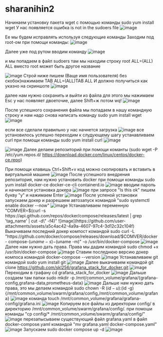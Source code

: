 # sharanihin2
Начинаем установку пакета wget с помощью команды sudo yum install wget
У нас появляется ошибка is not in the sudoers file
![image](https://github.com/user-attachments/assets/2283e31e-f885-431b-ae98-a10e8cdc1731)

Ее мы будем исправлять используя следующие команды
Заходим под root-ом при помощи команды:
![image](https://github.com/user-attachments/assets/dc4bd70f-ba27-46cc-a0d8-c94425a5f453)

Далее уже под рутом вводим команду 
![image](https://github.com/user-attachments/assets/2c1d8512-1395-4bb4-8ffc-26895e2f1a06)

и мы попадаем в файл sudoers
там мы находим строку root  ALL=(ALL)  ALL
вместо root может быть другое название

![image](https://github.com/user-attachments/assets/9734017e-74ea-4c33-9aee-7a00b60f4072)
Строй ниже пишем 
(Ваще имя пользователя) без скобок)нажимаем TAB ALL=(ALL)TAB ALL
И должно получиться как указно на скриншоте
![image](https://github.com/user-attachments/assets/55c128f7-a26d-4578-bdb3-5da93e7004f9)

далее нам нужно сохранить и выйти из файла 
для этого мы нажимаем Esc у нас появляет двоеточие, далее Shift+ж потом wq!
![image](https://github.com/user-attachments/assets/3c95212e-b59e-47cd-a77e-97b37962347e)

После успешного сохранения файла мы попадаем в нашу командную строку
и нам надо снова написать команду sudo yum install wget
![image](https://github.com/user-attachments/assets/7dbfa7ae-1b8f-406d-aecf-49b7f978f1bb)

если все сделали правильно у нас начнется загрузка
![image](https://github.com/user-attachments/assets/33fe084e-d4b5-4111-8827-2dbdb5c01a65)
все установилось успешно переходим к слудующему шагу 
устанавливаем curl при помощи команды sudo yum install curl
![image](https://github.com/user-attachments/assets/e1c0c8af-0511-4ac6-9783-ab94d6cb102f)

![image](https://github.com/user-attachments/assets/504211fc-4f24-4153-aea5-d08d7288464d)
Далее делаем репозиторий при помощи команты (sudo wget -P /etc/yum.repos.d/ https://download.docker.com/linux/centos/docker-ce.repo) 

При помощи клавишь Ctrl+Shift+v код можно скопировать и вставить в виртуальной машине
![image](https://github.com/user-attachments/assets/7c0c81e5-4e54-4e11-8e8d-17de281c098a)
После успешного внедрения репозитория, нам нужно установить docker при помощи команды sudo yum install docker-ce docker-ce-cli containerd.io
![image](https://github.com/user-attachments/assets/9655f0aa-3de2-4717-b260-8eb695a68251)
вводим пароль и начинается установка докера
![image](https://github.com/user-attachments/assets/f3d4586d-6d92-4526-986e-27f43776a9a4)
при запросе "Is this ok" пишем букву "у" и нажимаем Enter
![image](https://github.com/user-attachments/assets/4e9f6b69-fd85-4f1f-82c3-9de0aecb7cb3)
После успеной установки запускаем докер и разрешаем автозапуск командой "sudo systemctl enable docker --now"
![image](https://github.com/user-attachments/assets/d016a172-c1cf-4ab2-a3a3-bc071c211d5f)
Устанавливаем переменную "COMVER=$(curl -s https://api.github.com/repos/docker/compose/releases/latest | grep 'tag_name' | cut -d\" -f4)" 
![image](https://github.com/user-attachments/assets/a5c4ac42-4a9a-4607-97c4-3d12c32c104f)
Выкачиваем последний докер компост командой sudo curl -L "https://github.com/docker/compose/releases/download/$COMVER/docker-
compose-$(uname -s)-$(uname -m)" -o /usr/bin/docker-compose
![image](https://github.com/user-attachments/assets/bf5ed307-6191-46da-8c21-3598b32e71b4)
Далее нам нужно дать права. Права мы дадим командой sudo chmod +x /usr/bin/docker-compose
![image](https://github.com/user-attachments/assets/8e67f702-5ba6-4c9b-b0a8-fb4c59838474)
Ставим последнюю версию докер компоса командой docker-compose --version
![image](https://github.com/user-attachments/assets/c1e63bc8-7391-44ef-9f76-49d799ee8f94)
Устанавливаем git командой sudo yum install git
![image](https://github.com/user-attachments/assets/f863e032-eed7-4008-8c1c-109cfd7b14b7)
Далее выкачиваем командой git clone https://github.com/skl256/grafana_stack_for_docker.git
![image](https://github.com/user-attachments/assets/e78186f8-eeb4-4525-8eee-9bd8ad4f3fb2)
Переходим в графану cd grafana_stack_for_docker
![image](https://github.com/user-attachments/assets/bca5fdbb-8120-4a6f-b363-a32eb07638eb)
Дальше создаем там папки sudo mkdir -p /mnt/common_volume/grafana/{grafana-config,grafana-data,prometheus-data}
![image](https://github.com/user-attachments/assets/0886eeb1-d624-45b7-886d-3f65a0169c6e)
Дальше нам нужно дать права, это мы делаем командой sudo chown -R $(id -u):$(id -g) {/mnt/common_volume/swarm/grafana/config,/mnt/common_volume/grafana}
![image](https://github.com/user-attachments/assets/4626d377-89e5-4f7f-b566-c91365dcb46c)
команда touch /mnt/common_volume/grafana/grafana-config/grafana.ini
![image](https://github.com/user-attachments/assets/8d37a183-b80f-461d-98dc-2c8755cc5b92)
Копируем все файлы из директории config/ в директорию /mnt/common_volume/swarm/grafana/config/. при помоши команды 
"cp config/* /mnt/common_volume/swarm/grafana/config/"
![image](https://github.com/user-attachments/assets/9317698f-0546-4c48-b3f2-738872fe2a47)
перезапысываем существующий файл grafana.yaml в файл docker-compose.yaml командой "mv grafana.yaml docker-compose.yaml"
![image](https://github.com/user-attachments/assets/2cb2f0ad-67ce-4454-bed3-c60cd493193b)
Запускаем sudo docker compose up -d
![image](https://github.com/user-attachments/assets/4e202152-62b4-4e60-aa5b-33fa00d8a23c)













